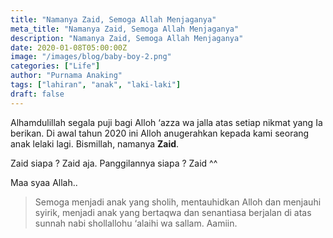 ```yaml
---
title: "Namanya Zaid, Semoga Allah Menjaganya"
meta_title: "Namanya Zaid, Semoga Allah Menjaganya"
description: "Namanya Zaid, Semoga Allah Menjaganya"
date: 2020-01-08T05:00:00Z
image: "/images/blog/baby-boy-2.png"
categories: ["Life"]
author: "Purnama Anaking"
tags: ["lahiran", "anak", "laki-laki"]
draft: false
---
```


Alhamdulillah segala puji bagi Alloh ‘azza wa jalla atas setiap nikmat yang Ia berikan. Di awal tahun 2020 ini Alloh anugerahkan kepada kami seorang anak lelaki lagi. Bismillah, namanya **Zaid**.

Zaid siapa ? Zaid aja. Panggilannya siapa ? Zaid ^^

Maa syaa Allah..

> Semoga menjadi anak yang sholih, mentauhidkan Alloh dan menjauhi syirik, menjadi anak yang bertaqwa dan senantiasa berjalan di atas sunnah nabi shollallohu ‘alaihi wa sallam. Aamiin.
